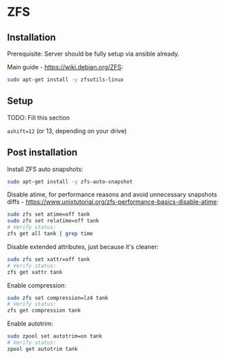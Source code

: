 # ZFS

## Installation

Prerequisite: Server should be fully setup via ansible already.

Main guide - https://wiki.debian.org/ZFS:

```sh
sudo apt-get install -y zfsutils-linux
```

## Setup

TODO: Fill this section

`ashift=12` (or 13, depending on your drive)

## Post installation

Install ZFS auto snapshots:

```sh
sudo apt-get install -y zfs-auto-snapshot
```

Disable atime, for performance reasons and avoid unnecessary snapshots diffs - <https://www.unixtutorial.org/zfs-performance-basics-disable-atime>:

```sh
sudo zfs set atime=off tank
sudo zfs set relatime=off tank
# Verify status:
zfs get all tank | grep time
```

Disable extended attributes, just because it's cleaner:

```sh
sudo zfs set xattr=off tank
# Verify status:
zfs get xattr tank
```

Enable compression:

```sh
sudo zfs set compression=lz4 tank
# Verify status:
zfs get compression tank
```

Enable autotrim:

```sh
sudo zpool set autotrim=on tank
# Verify status:
zpool get autotrim tank
```
